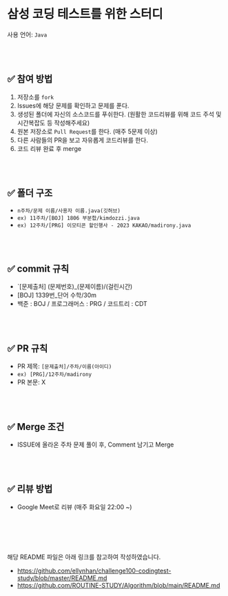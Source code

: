 # 삼성 코딩 테스트를 위한 스터디
사용 언어: `Java`

<br />
<br />

## ✅ 참여 방법
1. 저장소를 `fork` 
2. Issues에 해당 문제를 확인하고 문제를 푼다.
3. 생성된 폴더에 자신의 소스코드를 푸쉬한다. (원활한 코드리뷰를 위해 코드 주석 및 시간복잡도 등 작성해주세요)
4. 원본 저장소로 `Pull Request`를 한다. (매주 5문제 이상)
5. 다른 사람들의 PR을 보고 자유롭게 코드리뷰를 한다.
6. 코드 리뷰 완료 후 merge 



<br />
<br />

## ✅ 폴더 구조
- `n주차/문제 이름/사용자 이름.java(깃허브)`
- `ex) 11주차/[BOJ] 1806 부분합/kimdozzi.java`
- `ex) 12주차/[PRG] 이모티콘 할인행사 - 2023 KAKAO/madirony.java`

<br />
<br />

## ✅ commit 규칙
- `[문제출처] (문제번호)_(문제이름)/(걸린시간)
- [BOJ] 1339번_단어 수학/30m
- 백준 : BOJ / 프로그래머스 : PRG / 코드트리 : CDT

<br />
<br />

## ✅ PR 규칙
- PR 제목: `[문제출처]/주차/이름(아이디)`
- `ex) [PRG]/12주차/madirony`
- PR 본문: X

<br />
<br />

## ✅ Merge 조건
- ISSUE에 올라온 주차 문제 풀이 후, Comment 남기고 Merge

<br />
<br />

## ✅ 리뷰 방법
- Google Meet로 리뷰 (매주 화요일 22:00 ~)

<br />
<br />
<br />
<br />

해당 README 파일은 아래 링크를 참고하여 작성하였습니다. 
- https://github.com/ellynhan/challenge100-codingtest-study/blob/master/README.md 
- https://github.com/ROUTINE-STUDY/Algorithm/blob/main/README.md

